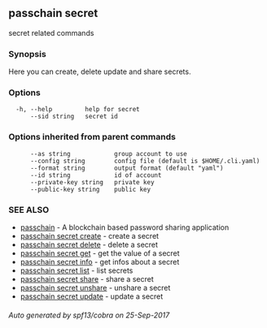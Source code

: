 ## passchain secret

secret related commands

### Synopsis


Here you can create, delete update and share secrets.

### Options

```
  -h, --help         help for secret
      --sid string   secret id
```

### Options inherited from parent commands

```
      --as string            group account to use
      --config string        config file (default is $HOME/.cli.yaml)
      --format string        output format (default "yaml")
      --id string            id of account
      --private-key string   private key
      --public-key string    public key
```

### SEE ALSO
* [passchain](passchain.md)	 - A blockchain based password sharing application
* [passchain secret create](passchain_secret_create.md)	 - create a secret
* [passchain secret delete](passchain_secret_delete.md)	 - delete a secret
* [passchain secret get](passchain_secret_get.md)	 - get the value of a secret
* [passchain secret info](passchain_secret_info.md)	 - get infos about a secret
* [passchain secret list](passchain_secret_list.md)	 - list secrets
* [passchain secret share](passchain_secret_share.md)	 - share a secret
* [passchain secret unshare](passchain_secret_unshare.md)	 - unshare a secret
* [passchain secret update](passchain_secret_update.md)	 - update a secret

###### Auto generated by spf13/cobra on 25-Sep-2017
